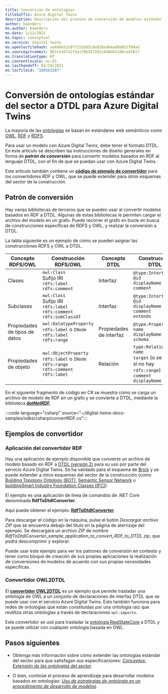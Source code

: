 ```yaml
---
title: Conversión de ontologías
titleSuffix: Azure Digital Twins
description: Descripción del proceso de conversión de modelos estándar del sector en DTDL para Azure Digital Twins
author: baanders
ms.author: baanders
ms.date: 2/12/2021
ms.topic: conceptual
ms.service: digital-twins
ms.openlocfilehash: aa4dde51c077152dd5c8a938ad64ad0a051f89ad
ms.sourcegitcommit: 867cb1b7a1f3a1f0b427282c648d411d0ca4f81f
ms.translationtype: HT
ms.contentlocale: es-ES
ms.lasthandoff: 03/19/2021
ms.locfileid: "100563387"
---
```

# <a name="convert-industry-standard-ontologies-to-dtdl-for-azure-digital-twins"></a>Conversión de ontologías estándar del sector a DTDL para Azure Digital Twins

La mayoría de las [ontologías](concepts-ontologies.md) se basan en estándares web semánticos como [OWL](https://www.w3.org/OWL/), [RDF](https://www.w3.org/2001/sw/wiki/RDF) y [RDFS](https://www.w3.org/2001/sw/wiki/RDFS). 

Para usar un modelo con Azure Digital Twins, debe tener el formato DTDL. En este artículo se describen las instrucciones de diseño generales en forma de **patrón de conversión** para convertir modelos basados en RDF al lenguaje DTDL, con el fin de que se puedan usar con Azure Digital Twins. 

Este artículo también contiene un [**código de ejemplo de convertidor**](#converter-samples) para los convertidores RDF y OWL, que se puede extender para otros esquemas del sector de la construcción.

## <a name="conversion-pattern"></a>Patrón de conversión

Hay varias bibliotecas de terceros que se pueden usar al convertir modelos basados en RDF a DTDL. Algunas de estas bibliotecas le permiten cargar el archivo del modelo en un grafo. Puede recorrer el grafo en bucle en busca de construcciones específicas de RDFS y OWL, y realizar la conversión a DTDL.   

La tabla siguiente es un ejemplo de cómo se pueden asignar las construcciones RDFS y OWL a DTDL. 

| Concepto RDFS/OWL | Construcción RDFS/OWL | Concepto DTDL | Construcción DTDL |
| --- | --- | --- | --- |
| Clases | `owl:Class`<br>Sufijo IRI<br>``rdfs:label``<br>``rdfs:comment`` | Interfaz | `@type:Interface`<br>`@id`<br>`displayName`<br>`comment` 
| Subclases  | `owl:Class`<br>Sufijo IRI<br>`rdfs:label`<br>`rdfs:comment`<br>`rdfs:subClassOf` | Interfaz | `@type:Interface`<br>`@id`<br>`displayName`<br>`comment`<br>`extends` 
| Propiedades de tipos de datos | `owl:DatatypeProperty`<br>`rdfs:label` o `INode`<br>`rdfs:label`<br>`rdfs:range` | Propiedades de interfaz | `@type:Property`<br>`name`<br>`displayName`<br>`schema` 
| Propiedades de objeto | `owl:ObjectProperty`<br>`rdfs:label` o `INode`<br>`rdfs:range`<br>`rdfs:comment`<br>`rdfs:label` | Relación | `type:Relationship`<br>`name`<br>`target` (o se omite si no hay `rdfs:range`)<br>`comment`<br>`displayName`<br>

En el siguiente fragmento de código en C# se muestra cómo se carga un archivo de modelo de RDF en un grafo y se convierte a DTDL, mediante la biblioteca [**dotNetRDF**](https://www.dotnetrdf.org/). 

:::code language="csharp" source="~/digital-twins-docs-samples/sdks/csharp/convertRDF.cs":::

## <a name="converter-samples"></a>Ejemplos de convertidor

### <a name="rdf-converter-application"></a>Aplicación del convertidor RDF 

Hay una aplicación de ejemplo disponible que convierte un archivo de modelo basado en RDF a [DTDL (versión 2)](https://github.com/Azure/opendigitaltwins-dtdl/blob/master/DTDL/v2/dtdlv2.md) para su uso por parte del servicio Azure Digital Twins. Se ha validado para el esquema de [Brick](https://brickschema.org/ontology/) y se puede extender a otros esquemas del sector de la construcción (como [Building Topology Ontology (BOT)](https://w3c-lbd-cg.github.io/bot/), [Semantic Sensor Network](https://www.w3.org/TR/vocab-ssn/) o [buildingSmart Industry Foundation Classes (IFC)](https://technical.buildingsmart.org/standards/ifc/ifc-schema-specifications/)).

El ejemplo es una aplicación de línea de comandos de .NET Core denominada **RdfToDtdlConverter**.

Aquí puede obtener el ejemplo: [**RdfToDtdlConverter**](/samples/azure-samples/rdftodtdlconverter/digital-twins-model-conversion-samples/). 

Para descargar el código en la máquina, pulse el botón *Descargar archivo ZIP* que se encuentra debajo del título en la página de aterrizaje del ejemplo. Se descargará un archivo *ZIP* de nombre *RdfToDtdlConverter_sample_application_to_convert_RDF_to_DTDL.zip*, que podrá descomprimir y explorar.

Puede usar este ejemplo para ver los patrones de conversión en contexto y tener como bloque de creación de sus propias aplicaciones la realización de conversiones de modelos de acuerdo con sus propias necesidades específicas.

### <a name="owl2dtdl-converter"></a>Convertidor OWL2DTDL 

El [**convertidor OWL2DTDL**](https://github.com/Azure/opendigitaltwins-building-tools/tree/master/OWL2DTDL) es un ejemplo que permite trasladar una ontología de OWL a un conjunto de declaraciones de interfaz DTDL que se puede usar con el servicio Azure Digital Twins. Esto también funciona para redes de ontologías que están constituidas por una ontología raíz que reutiliza otras ontologías a través de declaraciones `owl:imports`.

Este convertidor se usó para trasladar la [ontología RealStateCore](https://doc.realestatecore.io/3.1/full.html) a DTDL y se puede utilizar con cualquier ontología basada en OWL.

## <a name="next-steps"></a>Pasos siguientes 

* Obtenga más información sobre cómo extender las ontologías estándar del sector para que satisfagan sus especificaciones: [*Conceptos: Extensión de las ontologías del sector*](concepts-ontologies-extend.md).

* O bien, continúe el proceso de aprendizaje para desarrollar modelos basados en ontologías: [*Uso de estrategias de ontología en un procedimiento de desarrollo de modelos*](concepts-ontologies.md#using-ontology-strategies-in-a-model-development-path).